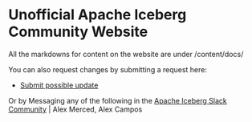 # Unofficial Apache Iceberg Community Website

All the markdowns for content on the website are under /content/docs/

You can also request changes by submitting a request here: 

- [Submit possible update](https://airtable.com/appjJ1DnEMvRV173g/pagqESey2e5R7pV1z/form)

Or by Messaging any of the following in the [Apache Iceberg Slack Community](https://iceberg.apache.org/community/) | Alex Merced, Alex Campos
